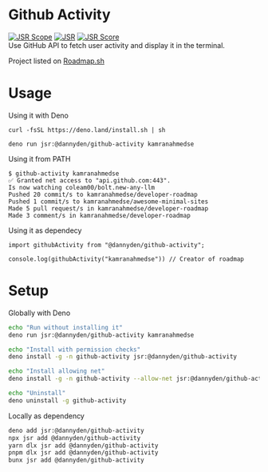 # Github Activity

[![JSR Scope](https://jsr.io/badges/@dannyden)](https://jsr.io/@dannyden)
[![JSR](https://jsr.io/badges/@dannyden/github-activity)](https://jsr.io/@dannyden/github-activity)
[![JSR Score](https://jsr.io/badges/@dannyden/github-activity/score)](https://jsr.io/@dannyden/github-activity)\
Use GitHub API to fetch user activity and display it in the terminal.

Project listed on [Roadmap.sh](https://roadmap.sh/projects/github-user-activity)

# Usage

<!-- usage -->

Using it with Deno

```
curl -fsSL https://deno.land/install.sh | sh

deno run jsr:@dannyden/github-activity kamranahmedse
```

Using it from PATH

```sh-session
$ github-activity kamranahmedse
✅ Granted net access to "api.github.com:443".
Is now watching coleam00/bolt.new-any-llm
Pushed 20 commit/s to kamranahmedse/developer-roadmap
Pushed 1 commit/s to kamranahmedse/awesome-minimal-sites
Made 5 pull request/s in kamranahmedse/developer-roadmap
Made 3 comment/s in kamranahmedse/developer-roadmap
```

Using it as dependecy

```
import githubActivity from "@dannyden/github-activity";

console.log(githubActivity("kamranahmedse")) // Creator of roadmap
```

<!-- usagestop -->

# Setup

<!-- setup -->

Globally with Deno

```sh
echo "Run without installing it"
deno run jsr:@dannyden/github-activity kamranahmedse

echo "Install with permission checks"
deno install -g -n github-activity jsr:@dannyden/github-activity

echo "Install allowing net"
deno install -g -n github-activity --allow-net jsr:@dannyden/github-activity

echo "Uninstall"
deno uninstall -g github-activity
```

Locally as dependency

```sh
deno add jsr:@dannyden/github-activity
npx jsr add @dannyden/github-activity
yarn dlx jsr add @dannyden/github-activity
pnpm dlx jsr add @dannyden/github-activity
bunx jsr add @dannyden/github-activity
```

<!-- setupstop -->
